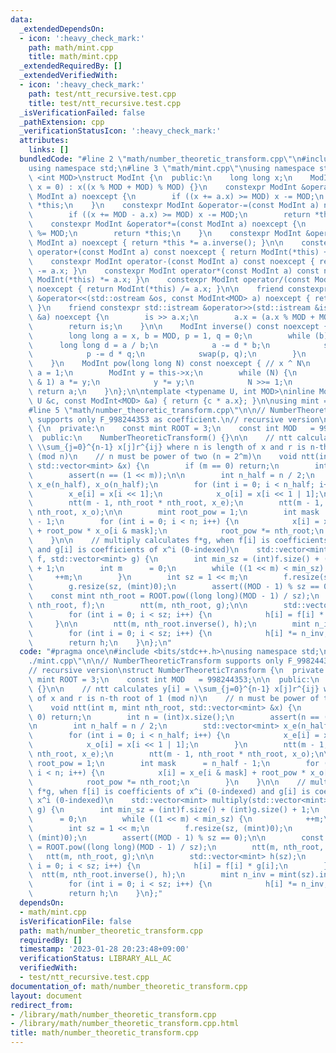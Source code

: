 ```yaml
---
data:
  _extendedDependsOn:
  - icon: ':heavy_check_mark:'
    path: math/mint.cpp
    title: math/mint.cpp
  _extendedRequiredBy: []
  _extendedVerifiedWith:
  - icon: ':heavy_check_mark:'
    path: test/ntt_recursive.test.cpp
    title: test/ntt_recursive.test.cpp
  _isVerificationFailed: false
  _pathExtension: cpp
  _verificationStatusIcon: ':heavy_check_mark:'
  attributes:
    links: []
  bundledCode: "#line 2 \"math/number_theoretic_transform.cpp\"\n#include <bits/stdc++.h>\n\
    using namespace std;\n#line 3 \"math/mint.cpp\"\nusing namespace std;\n\ntemplate\
    \ <int MOD>\nstruct ModInt {\n  public:\n    long long x;\n    ModInt(long long\
    \ x = 0) : x((x % MOD + MOD) % MOD) {}\n    constexpr ModInt &operator+=(const\
    \ ModInt a) noexcept {\n        if ((x += a.x) >= MOD) x -= MOD;\n        return\
    \ *this;\n    }\n    constexpr ModInt &operator-=(const ModInt a) noexcept {\n\
    \        if ((x += MOD - a.x) >= MOD) x -= MOD;\n        return *this;\n    }\n\
    \    constexpr ModInt &operator*=(const ModInt a) noexcept {\n        (x *= a.x)\
    \ %= MOD;\n        return *this;\n    }\n    constexpr ModInt &operator/=(const\
    \ ModInt a) noexcept { return *this *= a.inverse(); }\n\n    constexpr ModInt\
    \ operator+(const ModInt a) const noexcept { return ModInt(*this) += a.x; }\n\
    \    constexpr ModInt operator-(const ModInt a) const noexcept { return ModInt(*this)\
    \ -= a.x; }\n    constexpr ModInt operator*(const ModInt a) const noexcept { return\
    \ ModInt(*this) *= a.x; }\n    constexpr ModInt operator/(const ModInt a) const\
    \ noexcept { return ModInt(*this) /= a.x; }\n\n    friend constexpr std::ostream\
    \ &operator<<(std::ostream &os, const ModInt<MOD> a) noexcept { return os << a.x;\
    \ }\n    friend constexpr std::istream &operator>>(std::istream &is, ModInt<MOD>\
    \ &a) noexcept {\n        is >> a.x;\n        a.x = (a.x % MOD + MOD) % MOD;\n\
    \        return is;\n    }\n\n    ModInt inverse() const noexcept { // x ^ (-1)\n\
    \        long long a = x, b = MOD, p = 1, q = 0;\n        while (b) {\n      \
    \      long long d = a / b;\n            a -= d * b;\n            swap(a, b);\n\
    \            p -= d * q;\n            swap(p, q);\n        }\n        return ModInt(p);\n\
    \    }\n    ModInt pow(long long N) const noexcept { // x ^ N\n        ModInt\
    \ a = 1;\n        ModInt y = this->x;\n        while (N) {\n            if (N\
    \ & 1) a *= y;\n            y *= y;\n            N >>= 1;\n        }\n       \
    \ return a;\n    }\n};\n\ntemplate <typename U, int MOD>\ninline ModInt<MOD> operator*(const\
    \ U &c, const ModInt<MOD> &a) { return {c * a.x}; }\n\nusing mint = ModInt<998244353>;\n\
    #line 5 \"math/number_theoretic_transform.cpp\"\n\n// NumberTheoreticTransform\
    \ supports only F_998244353 as coefficient.\n// recursive version\nstruct NumberTheoreticTransform\
    \ {\n  private:\n    const mint ROOT = 3;\n    const int MOD   = 998244353;\n\n\
    \  public:\n    NumberTheoreticTransform() {}\n\n    // ntt calculates y[i] =\
    \ \\sum_{j=0}^{n-1} x[j]r^{ij} where n is length of x and r is n-th root of 1\
    \ (mod n)\n    // n must be power of two (n = 2^m)\n    void ntt(int m, mint nth_root,\
    \ std::vector<mint> &x) {\n        if (m == 0) return;\n        int n = (int)x.size();\n\
    \        assert(n == (1 << m));\n\n        int n_half = n / 2;\n        std::vector<mint>\
    \ x_e(n_half), x_o(n_half);\n        for (int i = 0; i < n_half; i++) {\n    \
    \        x_e[i] = x[i << 1];\n            x_o[i] = x[i << 1 | 1];\n        }\n\
    \        ntt(m - 1, nth_root * nth_root, x_e);\n        ntt(m - 1, nth_root *\
    \ nth_root, x_o);\n\n        mint root_pow = 1;\n        int mask      = n_half\
    \ - 1;\n        for (int i = 0; i < n; i++) {\n            x[i] = x_e[i & mask]\
    \ + root_pow * x_o[i & mask];\n            root_pow *= nth_root;\n        }\n\
    \    }\n\n    // multiply calculates f*g, when f[i] is coefficients of x^i (0-indexed)\
    \ and g[i] is coefficients of x^i (0-indexed)\n    std::vector<mint> multiply(std::vector<mint>\
    \ f, std::vector<mint> g) {\n        int min_sz = (int)f.size() + (int)g.size()\
    \ + 1;\n        int m      = 0;\n        while ((1 << m) < min_sz) {\n       \
    \     ++m;\n        }\n        int sz = 1 << m;\n        f.resize(sz, (mint)0);\n\
    \        g.resize(sz, (mint)0);\n        assert((MOD - 1) % sz == 0);\n\n    \
    \    const mint nth_root = ROOT.pow((long long)(MOD - 1) / sz);\n        ntt(m,\
    \ nth_root, f);\n        ntt(m, nth_root, g);\n\n        std::vector<mint> h(sz);\n\
    \        for (int i = 0; i < sz; i++) {\n            h[i] = f[i] * g[i];\n   \
    \     }\n\n        ntt(m, nth_root.inverse(), h);\n        mint n_inv = mint(sz).inverse();\n\
    \        for (int i = 0; i < sz; i++) {\n            h[i] *= n_inv;\n        }\n\
    \        return h;\n    }\n};\n"
  code: "#pragma once\n#include <bits/stdc++.h>\nusing namespace std;\n#include \"\
    ./mint.cpp\"\n\n// NumberTheoreticTransform supports only F_998244353 as coefficient.\n\
    // recursive version\nstruct NumberTheoreticTransform {\n  private:\n    const\
    \ mint ROOT = 3;\n    const int MOD   = 998244353;\n\n  public:\n    NumberTheoreticTransform()\
    \ {}\n\n    // ntt calculates y[i] = \\sum_{j=0}^{n-1} x[j]r^{ij} where n is length\
    \ of x and r is n-th root of 1 (mod n)\n    // n must be power of two (n = 2^m)\n\
    \    void ntt(int m, mint nth_root, std::vector<mint> &x) {\n        if (m ==\
    \ 0) return;\n        int n = (int)x.size();\n        assert(n == (1 << m));\n\
    \n        int n_half = n / 2;\n        std::vector<mint> x_e(n_half), x_o(n_half);\n\
    \        for (int i = 0; i < n_half; i++) {\n            x_e[i] = x[i << 1];\n\
    \            x_o[i] = x[i << 1 | 1];\n        }\n        ntt(m - 1, nth_root *\
    \ nth_root, x_e);\n        ntt(m - 1, nth_root * nth_root, x_o);\n\n        mint\
    \ root_pow = 1;\n        int mask      = n_half - 1;\n        for (int i = 0;\
    \ i < n; i++) {\n            x[i] = x_e[i & mask] + root_pow * x_o[i & mask];\n\
    \            root_pow *= nth_root;\n        }\n    }\n\n    // multiply calculates\
    \ f*g, when f[i] is coefficients of x^i (0-indexed) and g[i] is coefficients of\
    \ x^i (0-indexed)\n    std::vector<mint> multiply(std::vector<mint> f, std::vector<mint>\
    \ g) {\n        int min_sz = (int)f.size() + (int)g.size() + 1;\n        int m\
    \      = 0;\n        while ((1 << m) < min_sz) {\n            ++m;\n        }\n\
    \        int sz = 1 << m;\n        f.resize(sz, (mint)0);\n        g.resize(sz,\
    \ (mint)0);\n        assert((MOD - 1) % sz == 0);\n\n        const mint nth_root\
    \ = ROOT.pow((long long)(MOD - 1) / sz);\n        ntt(m, nth_root, f);\n     \
    \   ntt(m, nth_root, g);\n\n        std::vector<mint> h(sz);\n        for (int\
    \ i = 0; i < sz; i++) {\n            h[i] = f[i] * g[i];\n        }\n\n      \
    \  ntt(m, nth_root.inverse(), h);\n        mint n_inv = mint(sz).inverse();\n\
    \        for (int i = 0; i < sz; i++) {\n            h[i] *= n_inv;\n        }\n\
    \        return h;\n    }\n};"
  dependsOn:
  - math/mint.cpp
  isVerificationFile: false
  path: math/number_theoretic_transform.cpp
  requiredBy: []
  timestamp: '2023-01-28 20:23:48+09:00'
  verificationStatus: LIBRARY_ALL_AC
  verifiedWith:
  - test/ntt_recursive.test.cpp
documentation_of: math/number_theoretic_transform.cpp
layout: document
redirect_from:
- /library/math/number_theoretic_transform.cpp
- /library/math/number_theoretic_transform.cpp.html
title: math/number_theoretic_transform.cpp
---
```

